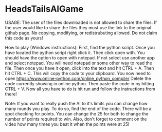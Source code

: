# HeadsTailsAIGame

USAGE: 
The user of the files downloaded is not allowed to share the files.
If the user would like to share the files they must use the link to the original github page.
No copying, modifying, or redistrubuting allowed.
Do not claim this code as yours!


How to play (Windows instructions):
First, find the python script. 
Once you have located the python script right click it.
Then click open with.
You should have the option to open with notepad.
If not select use another app and select notepad.
You will need notepad or some other way to read the file.
Then once you have it open, click into the text and hit CTRL + A.
Then hit CTRL + C.
This will copy the code to your clipboard. 
You now need to open https://www.online-python.com/online_python_compiler
Delete the code currently showing in online python. 
Then paste the code in by hitting CTRL + V.
Now all you have to do is hit run and follow the instructions from there!


Note:
If you want to really push the AI to it's limits you can change how many rounds you play.
To do so, find the end of the code.
There will be a spot checking for points.
You can change the 25 for both to change the number of points required to win.
Also, don't forget to comment on the video how many times you beat it when the points were at 25!
